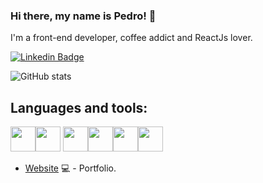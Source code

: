 ### Hi there, my name is Pedro! 👋
I'm a front-end developer, coffee addict and ReactJs lover.

[![Linkedin Badge](https://img.shields.io/badge/-LinkedIn-blue?style=flat-square&logo=Linkedin&logoColor=white&link=https://www.linkedin.com/in/pedrclima/)](https://www.linkedin.com/in/pedrclima/)

 

![GitHub stats](https://github-readme-stats.vercel.app/api?username=prclima&show_icons=true&theme=highcontrast)  

## Languages and tools:
 <img src="https://cdn.jsdelivr.net/gh/devicons/devicon/icons/react/react-original.svg" width="40" height="40"/><img src="https://cdn.jsdelivr.net/gh/devicons/devicon/icons/javascript/javascript-original.svg" width="40" height="40"/> <img src="https://cdn.jsdelivr.net/gh/devicons/devicon/icons/css3/css3-original.svg" width="40" height="40"/><img src="https://cdn.jsdelivr.net/gh/devicons/devicon/icons/html5/html5-original.svg" width="40" height="40"/><img src="https://cdn.jsdelivr.net/gh/devicons/devicon/icons/nodejs/nodejs-original-wordmark.svg" width="40" height="40"/><img src="https://cdn.jsdelivr.net/gh/devicons/devicon/icons/mongodb/mongodb-original-wordmark.svg" width="40" height="40"/>
           
 



                  
- [Website](https://pedrolima.netlify.app/) 💻 - Portfolio.
  
  
          

          


          


